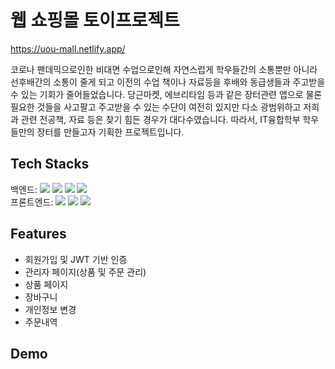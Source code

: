 # 웹 쇼핑몰 토이프로젝트

https://uou-mall.netlify.app/

코로나 팬데믹으로인한 비대면 수업으로인해 자연스럽게 학우들간의 소통뿐만 아니라 선후배간의 소통이 줄게 되고 이전의 수업 책이나 자료등을 후배와 동급생들과 주고받을 수 있는 기회가 줄어들었습니다.
당근마켓, 에브리타임 등과 같은 장터관련 앱으로 물론 필요한 것들을 사고팔고 주고받을 수 있는 수단이 여전히 있지만 다소 광범위하고 저희과 관련 전공책, 자료 등은 찾기 힘든 경우가 대다수였습니다. 
따라서, IT융합학부 학우들만의 장터를 만들고자 기획한 프로젝트입니다.


## Tech Stacks
<div>
<row>
백엔드: 
<img src="https://img.shields.io/badge/Java-007396?style=flat-square&logo=Java&logoColor=white"/>
<img src="https://img.shields.io/badge/Spring Boot-6DB33F?style=flat-square&logo=Spring Boot&logoColor=white"/>
<img src="https://img.shields.io/badge/MariaDB-003545?style=flat-square&logo=MariaDB&logoColor=white"/>
<img src="https://img.shields.io/badge/Redis-DC382D?style=flat-square&logo=Redis&logoColor=white"/>
</row>
</div>
<div>
<row>
프론트엔드: 
<img src="https://img.shields.io/badge/Javascript-F7DF1E?style=flat-square&logo=Javascript&logoColor=white"/>
<img src="https://img.shields.io/badge/React-61DAFB?style=flat-square&logo=React&logoColor=white"/>
<img src="https://img.shields.io/badge/Redux-764ABC?style=flat-square&logo=Redux&logoColor=white"/>
</row>
</div>

## Features
- 회원가입 및 JWT 기반 인증
- 관리자 페이지(상품 및 주문 관리)
- 상품 페이지
- 장바구니
- 개인정보 변경
- 주문내역

## Demo
